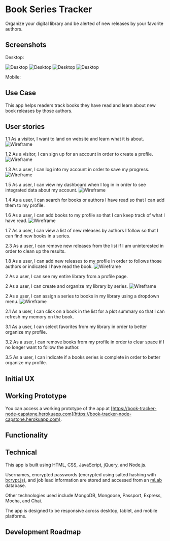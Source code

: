 # Book Series Tracker

Organize your digital library and be alerted of new releases by your favorite authors.

## Screenshots
Desktop:

![Desktop](https://github.com/EGrebowski/book-series-tracker-node-capstone/blob/master/github-images/screen-shot-1.png)
![Desktop](https://github.com/EGrebowski/book-series-tracker-node-capstone/blob/master/github-images/screen-shot-2.png)
![Desktop](https://github.com/EGrebowski/book-series-tracker-node-capstone/blob/master/github-images/screen-shot-3.png)
![Desktop](https://github.com/EGrebowski/book-series-tracker-node-capstone/blob/master/github-images/screen-shot-4.png)


Mobile:

<!--![Mobile](https://raw.githubusercontent.com/Marjona6/job-get-node-capstone/master/public/img/jobget-iphone-screenshot-00.jpg)-->

## Use Case
This app helps readers track books they have read and learn about new book releases by those authors.

## User stories
1.1 As a visitor, I want to land on website and learn what it is about.
![Wireframe](https://github.com/EGrebowski/book-series-tracker-node-capstone/blob/master/github-images/user-story-1.JPG)

1.2 As a visitor, I can sign up for an account in order to create a profile.
![Wireframe](https://github.com/EGrebowski/book-series-tracker-node-capstone/blob/master/github-images/user-story-2.JPG)

1.3 As a user, I can log into my account in order to save my progress.
![Wireframe](https://github.com/EGrebowski/book-series-tracker-node-capstone/blob/master/github-images/user-story-6.JPG)

1.5 As a user, I can view my dashboard when I log in in order to see integrated data about my account.
![Wireframe](https://github.com/EGrebowski/book-series-tracker-node-capstone/blob/master/github-images/user-story-3.JPG)

1.4 As a user, I can search for books or authors I have read so that I can add them to my profile.

1.6 As a user, I can add books to my profile so that I can keep track of what I have read.
![Wireframe](https://github.com/EGrebowski/book-series-tracker-node-capstone/blob/master/github-images/user-story-4.JPG)

1.7 As a user, I can view a list of new releases by authors I follow so that I can find new books in a series.

2.3 As a user, I can remove new releases from the list if I am uninterested in order to clean up the results.

1.8 As a user, I can add new releases to my profile in order to follows those authors or indicated I have read the book.
![Wireframe](https://github.com/EGrebowski/book-series-tracker-node-capstone/blob/master/github-images/user-story-5.JPG)

2 As a user, I can see my entire library from a profile page.

2 As a user, I can create and organize my library by series.
![Wireframe](https://github.com/EGrebowski/book-series-tracker-node-capstone/blob/master/github-images/user-story-7.JPG)

2 As a user, I can assign a series to books in my library using a dropdown menu.
![Wireframe](https://github.com/EGrebowski/book-series-tracker-node-capstone/blob/master/github-images/user-story-8.JPG)

2.1 As a user, I can click on a book in the list for a plot summary so that I can refresh my memory on the book.

<!--3.3 As a user, I can group books by genre.-->

3.1 As a user, I can select favorites from my library in order to better organize my profile.

3.2 As a user, I can remove books from my profile in order to clear space if I no longer want to follow the author.

3.5 As a user, I can indicate if a books series is complete in order to better organize my profile.


## Initial UX
<!--![Wireframe](https://raw.githubusercontent.com/Marjona6/job-get-node-capstone/master/public/img/wireframe-01.jpg)-->

## Working Prototype
You can access a working prototype of the app at [https://book-tracker-node-capstone.herokuapp.com](https://book-tracker-node-capstone.herokuapp.com).

## Functionality
<!--
This app is based on the concept of a [funnel system](https://timsstrategy.com/how-to-create-a-job-search-funnel/) as a strategy for organizing a job search. With this app, users can keep their job searches organized from the initial stage of identifying a new lead through six funnel stages:
* New Leads
* Qualified Leads
* Contact/Apply
* Interview
* Offer
* Negotiate

<!--Users create a username and password that is used to sign in and to save and access their personal job leads. As job leads progress through the funnel stages, users can push their job leads along in the app to track the current status of each lead. Users can update information in their job leads or delete them entirely at any stage of the process.-->

<!--
Information that can be added to a job lead includes:
* Position title
* Company name
* Company overview
* Company size
* Position location
* Salary/benefit information
* Job description
* Date of application
* Contact name
* Contact email
* Application materials required (e.g., CV, resume, cover letter)
* Interview date
* Interview follow-up
* Source of lead
* Notes
* Overall desirability rating
-->

## Technical
This app is built using HTML, CSS, JavaScript, jQuery, and Node.js.

Usernames, encrypted passwords (encrypted using salted hashing with [bcrypt.js](https://www.npmjs.com/package/bcryptjs)), and job lead information are stored and accessed from an [mLab](https://mlab.com) database.

Other technologies used include MongoDB, Mongoose, Passport, Express, Mocha, and Chai.

The app is designed to be responsive across desktop, tablet, and mobile platforms.

## Development Roadmap
<!--This app was built for use in my own job search, but I hope other job seekers will find value in it as well. I hope to continually improve the app for a better user experience and a more pleasant job search for all users.-->

<!--
Additional enhancements to the app are expected to include:
* Password reset capability.
* Enhanced security by sending AJAX requests including usernames through the back end only.
* Improved username and password validation to ensure that:
* users cannot use an email address that has already been signed up
* users see an "incorrect password" message if their usernames are correct but passwords are incorrect (they currently see a generic "user does not exist, please sign up" message)
* users must enter a username in email format
* passwords must be of at least a minimum length.
* Improved testing.
* Integration with an automated email service to allow users to receive information and updates regarding the app or job searches in general.
* Integration with a browser extension (yet to be built) that allows users to import data from job postings directly into their JobGet account.
* Allowing users to customize the categories of information they wish to include for their job leads; for example, including two interview stages instead of one.
* Adding drag-and-drop functionality to job leads to move them from one funnel stage to another.
* Fixing bugs and responding to user feedback to make finding your dream job an even better experience.
-->
